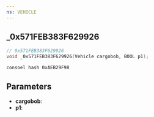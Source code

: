 ```yaml
---
ns: VEHICLE
---
```

## _0x571FEB383F629926

```c
// 0x571FEB383F629926
void _0x571FEB383F629926(Vehicle cargobob, BOOL p1);
```

```
consoel hash 0xAEB29F98  
```

## Parameters
* **cargobob**: 
* **p1**: 

